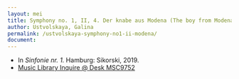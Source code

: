 ```yaml
---
layout: mei
title: Symphony no. 1, II, 4. Der knabe aus Modena (The boy from Modena)
author: Ustvolskaya, Galina
permalink: /ustvolskaya-symphony-no1-ii-modena/
document:
---
```


- In *Sinfonie nr. 1.* Hamburg: Sikorski, 2019.
- <a href="https://tufts.primo.exlibrisgroup.com/permalink/01TUN_INST/1kc9gia/alma991018728033303851" target="_blank">Music Library Inquire @ Desk MSC9752</a>
